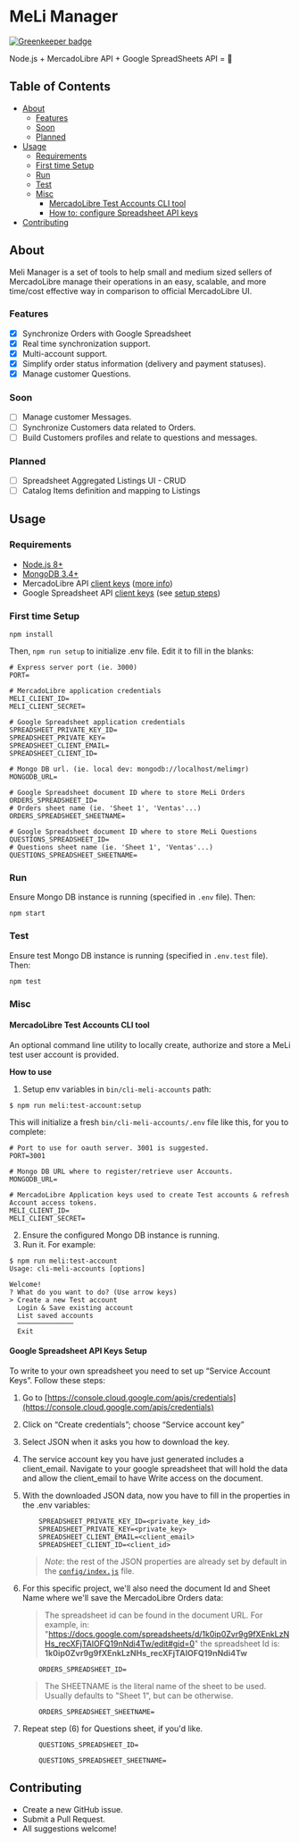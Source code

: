 # MeLi Manager

[![Greenkeeper badge](https://badges.greenkeeper.io/tmilar/meli-manager.svg)](https://greenkeeper.io/)

Node.js + MercadoLibre API + Google SpreadSheets API = :tada:

## Table of Contents

<!-- toc -->

- [About](#about)
  * [Features](#features)
  * [Soon](#soon)
  * [Planned](#planned)
- [Usage](#usage)
  * [Requirements](#requirements)
  * [First time Setup](#first-time-setup)
  * [Run](#run)
  * [Test](#test)
  * [Misc](#misc)
    + [MercadoLibre Test Accounts CLI tool](#mercadolibre-test-accounts-cli-tool)
    + [How to: configure Spreadsheet API keys](#how-to-configure-spreadsheet-api-keys)
- [Contributing](#contributing)

<!-- tocstop -->

## About
Meli Manager is a set of tools to help small and medium sized sellers of MercadoLibre manage their operations in an easy, scalable, and more time/cost effective way in comparison to official MercadoLibre UI.

### Features
- [x] Synchronize Orders with Google Spreadsheet
- [x] Real time synchronization support.
- [x] Multi-account support.
- [x] Simplify order status information (delivery and payment statuses).
- [x] Manage customer Questions.

### Soon
- [ ] Manage customer Messages.
- [ ] Synchronize Customers data related to Orders.
- [ ] Build Customers profiles and relate to questions and messages.

### Planned
- [ ] Spreadsheet Aggregated Listings UI - CRUD
- [ ] Catalog Items definition and mapping to Listings

## Usage
### Requirements
* [Node.js 8+](https://nodejs.org/es/download/)
* [MongoDB 3.4+](https://www.mongodb.com/download-center#community)
* MercadoLibre API [client keys](https://developers.mercadolibre.com.ar/apps/create-app) ([more info](https://developers.mercadolibre.com/en_us/register-your-application))
* Google Spreadsheet API [client keys](https://cloud.google.com/docs/authentication/api-keys) (see [setup steps](#google-spreadsheet-api-keys-setup))

### First time Setup

```
npm install
```

Then, `npm run setup` to initialize .env file. Edit it to fill in the blanks:

```
# Express server port (ie. 3000)
PORT=

# MercadoLibre application credentials
MELI_CLIENT_ID=
MELI_CLIENT_SECRET=

# Google Spreadsheet application credentials
SPREADSHEET_PRIVATE_KEY_ID=
SPREADSHEET_PRIVATE_KEY=
SPREADSHEET_CLIENT_EMAIL=
SPREADSHEET_CLIENT_ID=

# Mongo DB url. (ie. local dev: mongodb://localhost/melimgr)
MONGODB_URL=

# Google Spreadsheet document ID where to store MeLi Orders
ORDERS_SPREADSHEET_ID=
# Orders sheet name (ie. 'Sheet 1', 'Ventas'...)
ORDERS_SPREADSHEET_SHEETNAME=

# Google Spreadsheet document ID where to store MeLi Questions
QUESTIONS_SPREADSHEET_ID=
# Questions sheet name (ie. 'Sheet 1', 'Ventas'...)
QUESTIONS_SPREADSHEET_SHEETNAME=
```

### Run
Ensure Mongo DB instance is running (specified in `.env` file). Then:
```
npm start
```

### Test
Ensure test Mongo DB instance is running (specified in `.env.test` file). Then:
```
npm test
```
### Misc

#### MercadoLibre Test Accounts CLI tool
An optional command line utility to locally create, authorize and store a MeLi test user account is provided.

__How to use__
1. Setup env variables in `bin/cli-meli-accounts` path:
```
$ npm run meli:test-account:setup
```
This will initialize a fresh `bin/cli-meli-accounts/.env` file like this, for you to complete:
```
# Port to use for oauth server. 3001 is suggested.
PORT=3001

# Mongo DB URL where to register/retrieve user Accounts.
MONGODB_URL=

# MercadoLibre Application keys used to create Test accounts & refresh Account access tokens.
MELI_CLIENT_ID=
MELI_CLIENT_SECRET=
```

2. Ensure the configured Mongo DB instance is running.
3. Run it. For example:

```
$ npm run meli:test-account 
Usage: cli-meli-accounts [options]

Welcome!
? What do you want to do? (Use arrow keys)
> Create a new Test account
  Login & Save existing account
  List saved accounts
  ──────────────
  Exit
```


#### Google Spreadsheet API Keys Setup

To write to your own spreadsheet you need to set up “Service Account Keys”. Follow these steps:

1. Go to [https://console.cloud.google.com/apis/credentials](https://console.cloud.google.com/apis/credentials)

2. Click on “Create credentials”; choose “Service account key”

3. Select JSON when it asks you how to download the key.

4. The service account key you have just generated includes a client_email. Navigate to your google spreadsheet that will hold the data and allow the client_email to have Write access on the document.

5. With the downloaded JSON data, now you have to fill in the properties in the .env variables:

    ```
        SPREADSHEET_PRIVATE_KEY_ID=<private_key_id>
        SPREADSHEET_PRIVATE_KEY=<private_key>
        SPREADSHEET_CLIENT_EMAIL=<client_email>
        SPREADSHEET_CLIENT_ID=<client_id>
    ```

    > _Note_: the rest of the JSON properties are already set by default in the [`config/index.js`](../master/config/index.js) file.

6. For this specific project, we'll also need the document Id and Sheet Name where we'll save the MercadoLibre Orders data:

    > The spreadsheet id can be found in the document URL. For example, in:
    > "<https://docs.google.com/spreadsheets/d/1k0ip0Zvr9g9fXEnkLzNHs_recXFjTAlOFQ19nNdi4Tw/edit#gid=0>"
    > the spreadsheet Id is: __1k0ip0Zvr9g9fXEnkLzNHs_recXFjTAlOFQ19nNdi4Tw__

    ```
        ORDERS_SPREADSHEET_ID=
    ```

    > The SHEETNAME is the literal name of the sheet to be used.
    > Usually defaults to "Sheet 1", but can be otherwise.

    ```
        ORDERS_SPREADSHEET_SHEETNAME=
    ```

7. Repeat step (6) for Questions sheet, if you'd like.

    ```
        QUESTIONS_SPREADSHEET_ID=
    ```
    ```
        QUESTIONS_SPREADSHEET_SHEETNAME=
    ```


## Contributing
- Create a new GitHub issue.
- Submit a Pull Request.
- All suggestions welcome!
